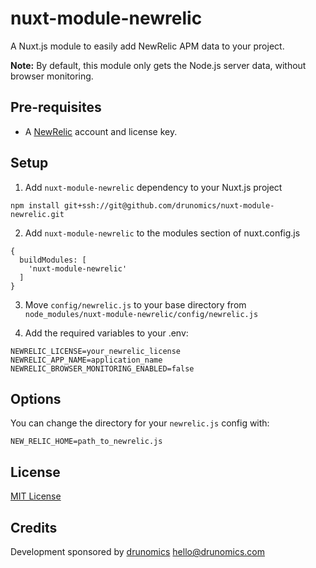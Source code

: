 # nuxt-module-newrelic
A Nuxt.js module to easily add NewRelic APM data to your project.

**Note:** By default, this module only gets the Node.js server data, without browser monitoring.

## Pre-requisites

* A [NewRelic](https://newrelic.com) account and license key.

## Setup

1. Add `nuxt-module-newrelic` dependency to your Nuxt.js project
```
npm install git+ssh://git@github.com/drunomics/nuxt-module-newrelic.git
```

2. Add `nuxt-module-newrelic` to the modules section of nuxt.config.js
```
{
  buildModules: [
    'nuxt-module-newrelic'
  ]
}
```
3. Move `config/newrelic.js` to your base directory from `node_modules/nuxt-module-newrelic/config/newrelic.js`

4. Add the required variables to your .env:
```
NEWRELIC_LICENSE=your_newrelic_license
NEWRELIC_APP_NAME=application_name
NEWRELIC_BROWSER_MONITORING_ENABLED=false
```

## Options

You can change the directory for your `newrelic.js` config with:
```
NEW_RELIC_HOME=path_to_newrelic.js
```

## License

[MIT License](./LICENSE)

## Credits

Development sponsored by [drunomics](https://drunomics.com) <hello@drunomics.com>
